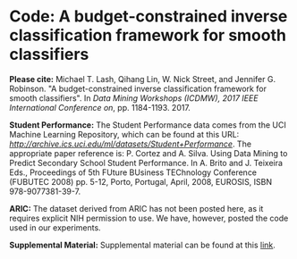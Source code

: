 # Code: A budget-constrained inverse classification framework for smooth classifiers

**Please cite:** Michael T. Lash, Qihang Lin, W. Nick Street, and Jennifer G. Robinson. "A budget-constrained inverse classification framework for smooth classifiers". In *Data Mining Workshops (ICDMW), 2017 IEEE International Conference on*, pp. 1184-1193. 2017.

**Student Performance:** The Student Performance data comes from the UCI Machine Learning Repository, which can be found at this URL: *http://archive.ics.uci.edu/ml/datasets/Student+Performance*. The appropriate paper reference is: P. Cortez and A. Silva. Using Data Mining to Predict Secondary School Student Performance. In A. Brito and J. Teixeira Eds., Proceedings of 5th FUture BUsiness TEChnology Conference (FUBUTEC 2008) pp. 5-12, Porto, Portugal, April, 2008, EUROSIS, ISBN 978-9077381-39-7.

**ARIC:** The dataset derived from ARIC has not been posted here, as it requires explicit NIH permission to use. We have, however, posted the code used in our experiments.


**Supplemental Material:** Supplemental material can be found at this [link](../master/other/suppl_material.pdf).
